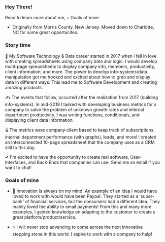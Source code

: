### Hey There!

Read to learn more about me, + Goals of mine.
-  Originally from Morris County, New Jersey. Moved down to Charlotte, NC for some great opportunites.

### Story time

🌟 My Software Technology & Data career started in 2017 when I fell in love with creating spreadsheets using company data and logic. I would develop multi-page spreadsheets to display company info, members, productivity, client information, and more. The power to develop info-systems/data manipulation got me hooked and excited about how to grab and display data in different ways. This lead me to Software Development and creating amazing products.

✍ The events that follow, occurred after the realization from 2017 (building info-systems). In mid-2019 I tasked with developing business metrics for a company to solve the problem of unknown growth rates and internal department productivity. I was writing functions, conditionals, and displaying client data information.

⌛ The metrics were company-client based to keep track of subscriptions, internal department performance (with graphs), leads, and more! I created an interconnected 10-page spreadsheet that the company uses as a CRM still to this day.

✔ I'm excited to have the opportunity to create real software, User-Interfaces, and Back-Ends that companies can use. Send me an email if you want to chat!

### Goals of mine

- 🔭 Innovation is always on my mind. An example of an idea I would have loved to work with would have been Paypal. They started as a 'super-bank' of financial services, but the consumers had a different idea. They mainly loved the ability to email payments! From this and many more examples, I gained knowledge on adapting to the customer to create a great platform/product/service.

- ⚡ I will never stop advancing to come across the next innovative stepping stone in this world. I aspire to work with a company to help!

